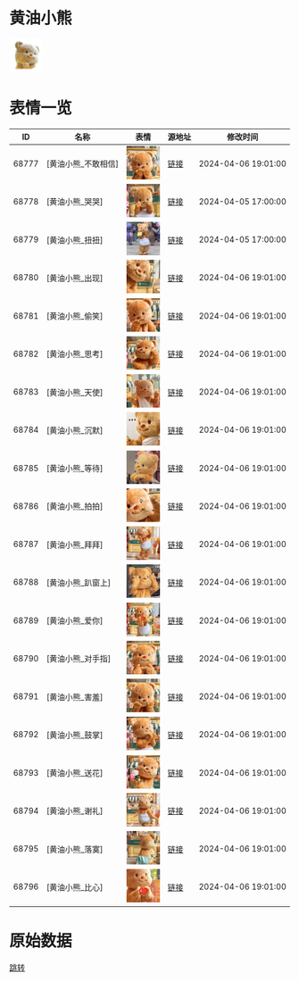 # 黄油小熊

<img src="./cover.png" height="60" alt="cover" />

# 表情一览

|ID|名称|表情|源地址|修改时间|
|----|----|----|----|----|
|68777|[黄油小熊_不敢相信]|<img src="./pic/068777_%5B黄油小熊_不敢相信%5D.png" height="60" alt="不敢相信"/>|[链接](https://i0.hdslb.com/bfs/garb/af434d79d24fd0070f9ac50aef01b9c232c7fa0c.png)|2024-04-06 19:01:00|
|68778|[黄油小熊_哭哭]|<img src="./pic/068778_%5B黄油小熊_哭哭%5D.png" height="60" alt="哭哭"/>|[链接](https://i0.hdslb.com/bfs/garb/dc8987ffc545af94c764d231dc78dc573df27d6e.png)|2024-04-05 17:00:00|
|68779|[黄油小熊_扭扭]|<img src="./pic/068779_%5B黄油小熊_扭扭%5D.png" height="60" alt="扭扭"/>|[链接](https://i0.hdslb.com/bfs/garb/e8fb03894b6f5507a565bc33357a4e7e430a95f5.png)|2024-04-05 17:00:00|
|68780|[黄油小熊_出现]|<img src="./pic/068780_%5B黄油小熊_出现%5D.png" height="60" alt="出现"/>|[链接](https://i0.hdslb.com/bfs/garb/760bf7fbdb8a9b5ca00460eb744d05439632580d.png)|2024-04-06 19:01:00|
|68781|[黄油小熊_偷笑]|<img src="./pic/068781_%5B黄油小熊_偷笑%5D.png" height="60" alt="偷笑"/>|[链接](https://i0.hdslb.com/bfs/garb/e9ee80836c2f91514f0705063170136a1b4e3781.png)|2024-04-06 19:01:00|
|68782|[黄油小熊_思考]|<img src="./pic/068782_%5B黄油小熊_思考%5D.png" height="60" alt="思考"/>|[链接](https://i0.hdslb.com/bfs/garb/c2df1f6aabcf1019ef3874a95eb50b7012dc3f56.png)|2024-04-06 19:01:00|
|68783|[黄油小熊_天使]|<img src="./pic/068783_%5B黄油小熊_天使%5D.png" height="60" alt="天使"/>|[链接](https://i0.hdslb.com/bfs/garb/7dec806b1e66abcb20926e1fcf3d93d33405b9ea.png)|2024-04-06 19:01:00|
|68784|[黄油小熊_沉默]|<img src="./pic/068784_%5B黄油小熊_沉默%5D.png" height="60" alt="沉默"/>|[链接](https://i0.hdslb.com/bfs/garb/febad224c79882660a53235ad3ca046f9f46a337.png)|2024-04-06 19:01:00|
|68785|[黄油小熊_等待]|<img src="./pic/068785_%5B黄油小熊_等待%5D.png" height="60" alt="等待"/>|[链接](https://i0.hdslb.com/bfs/garb/56af08ea20d81883f337634912ca4f1af124426a.png)|2024-04-06 19:01:00|
|68786|[黄油小熊_拍拍]|<img src="./pic/068786_%5B黄油小熊_拍拍%5D.png" height="60" alt="拍拍"/>|[链接](https://i0.hdslb.com/bfs/garb/0e89a91cebc75f0ffc4e09945e98163be0157c61.png)|2024-04-06 19:01:00|
|68787|[黄油小熊_拜拜]|<img src="./pic/068787_%5B黄油小熊_拜拜%5D.png" height="60" alt="拜拜"/>|[链接](https://i0.hdslb.com/bfs/garb/6041f89249df8732afd084543bc95aa53b90e8ff.png)|2024-04-06 19:01:00|
|68788|[黄油小熊_趴窗上]|<img src="./pic/068788_%5B黄油小熊_趴窗上%5D.png" height="60" alt="趴窗上"/>|[链接](https://i0.hdslb.com/bfs/garb/af37161884c1f032a6b94120c91844989b9b1e56.png)|2024-04-06 19:01:00|
|68789|[黄油小熊_爱你]|<img src="./pic/068789_%5B黄油小熊_爱你%5D.png" height="60" alt="爱你"/>|[链接](https://i0.hdslb.com/bfs/garb/bc984f018f57db6825618732a2772c4f97ef6998.png)|2024-04-06 19:01:00|
|68790|[黄油小熊_对手指]|<img src="./pic/068790_%5B黄油小熊_对手指%5D.png" height="60" alt="对手指"/>|[链接](https://i0.hdslb.com/bfs/garb/eb5516d3f8f937f58c21bb2113dd798fa5d0f57b.png)|2024-04-06 19:01:00|
|68791|[黄油小熊_害羞]|<img src="./pic/068791_%5B黄油小熊_害羞%5D.png" height="60" alt="害羞"/>|[链接](https://i0.hdslb.com/bfs/garb/6a3e41c87f0a127843d7a10335ccfdb5cee90227.png)|2024-04-06 19:01:00|
|68792|[黄油小熊_鼓掌]|<img src="./pic/068792_%5B黄油小熊_鼓掌%5D.png" height="60" alt="鼓掌"/>|[链接](https://i0.hdslb.com/bfs/garb/1acb24ed09f1ad1c8a76b28774c6b16d97cd06c4.png)|2024-04-06 19:01:00|
|68793|[黄油小熊_送花]|<img src="./pic/068793_%5B黄油小熊_送花%5D.png" height="60" alt="送花"/>|[链接](https://i0.hdslb.com/bfs/garb/a99067b4168346ee0d53d3f1df35e1532bfb954d.png)|2024-04-06 19:01:00|
|68794|[黄油小熊_谢礼]|<img src="./pic/068794_%5B黄油小熊_谢礼%5D.png" height="60" alt="谢礼"/>|[链接](https://i0.hdslb.com/bfs/garb/0f3339ce0608e2795855770e9cf35b17f16590af.png)|2024-04-06 19:01:00|
|68795|[黄油小熊_落寞]|<img src="./pic/068795_%5B黄油小熊_落寞%5D.png" height="60" alt="落寞"/>|[链接](https://i0.hdslb.com/bfs/garb/30c417fc451fad7a926f70856926fd3950217d4c.png)|2024-04-06 19:01:00|
|68796|[黄油小熊_比心]|<img src="./pic/068796_%5B黄油小熊_比心%5D.png" height="60" alt="比心"/>|[链接](https://i0.hdslb.com/bfs/garb/7b3d7edbf1f7f894713acabe763212606dcb08d3.png)|2024-04-06 19:01:00|

# 原始数据

[跳转](./raw.json)

